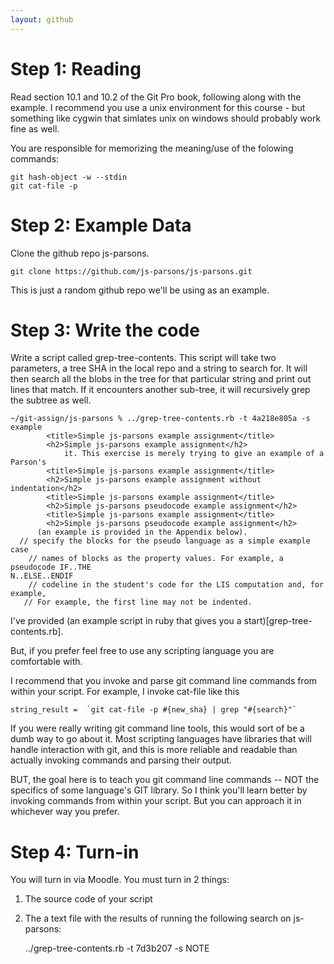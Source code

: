 ```yaml
---
layout: github
---
```



# Step 1: Reading

Read section 10.1 and 10.2 of the Git Pro book, following along with
the example.  I recommend you use a unix environment for this course -
but something like cygwin that simlates unix on windows should
probably work fine as well.

You are responsible for memorizing the meaning/use of the folowing commands:

    git hash-object -w --stdin
    git cat-file -p


# Step 2: Example Data

Clone the github repo js-parsons.

    git clone https://github.com/js-parsons/js-parsons.git

This is just a random github repo we'll be using as an example.


# Step 3: Write the code

Write a script called grep-tree-contents.  This script will take two
parameters, a tree SHA in the local repo and a string to search for.
It will then search all the blobs in the tree for that particular
string and print out lines that match.  If it encounters another
sub-tree, it will recursively grep the subtree as well.

    ~/git-assign/js-parsons % ../grep-tree-contents.rb -t 4a218e805a -s example
            <title>Simple js-parsons example assignment</title>
            <h2>Simple js-parsons example assignment</h2>
                it. This exercise is merely trying to give an example of a Parson's
            <title>Simple js-parsons example assignment</title>
            <h2>Simple js-parsons example assignment without indentation</h2>
            <title>Simple js-parsons example assignment</title>
            <h2>Simple js-parsons pseudocode example assignment</h2>
            <title>Simple js-parsons example assignment</title>
            <h2>Simple js-parsons pseudocode example assignment</h2>
          (an example is provided in the Appendix below).
      // specify the blocks for the pseudo language as a simple example case
        // names of blocks as the property values. For example, a pseudocode IF..THE
    N..ELSE..ENDIF                                                                 
        // codeline in the student's code for the LIS computation and, for example,
       // For example, the first line may not be indented.

I've provided (an example script in ruby that gives you a
start)[grep-tree-contents.rb].

But, if you prefer feel free to use any scripting language you are
comfortable with.

I recommend that you invoke and parse git command line commands from
within your script.  For example, I invoke cat-file like this 

    string_result =  `git cat-file -p #{new_sha} | grep "#{search}"`

If you were really writing git command line tools, this would sort of
be a dumb way to go about it.  Most scripting languages have libraries
that will handle interaction with git, and this is more reliable and
readable than actually invoking commands and parsing their output.

BUT, the goal here is to teach you git command line commands -- NOT
the specifics of some language's GIT library.  So I think you'll learn
better by invoking commands from within your script.  But you can
approach it in whichever way you prefer.

# Step 4: Turn-in

You will turn in via Moodle.  You must turn in 2 things:

1.  The source code of your script
2.  The a text file with the results of running the following search on js-parsons:

    ../grep-tree-contents.rb -t 7d3b207 -s NOTE

